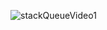 ![stackQueueVideo1](https://user-images.githubusercontent.com/76759835/155925351-14ce261e-acbd-43e8-823f-8d343cd1984a.gif)
